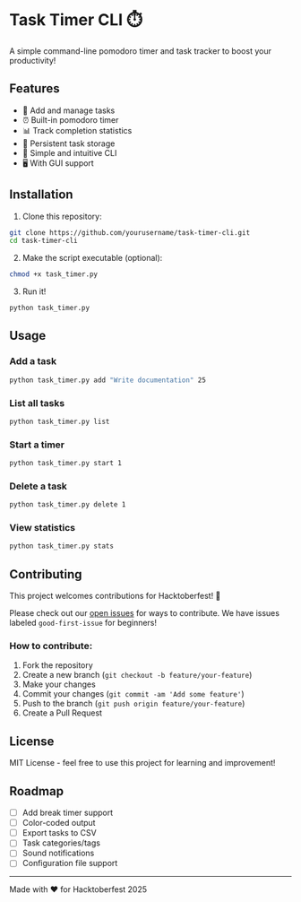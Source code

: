 
# Task Timer CLI ⏱️

A simple command-line pomodoro timer and task tracker to boost your productivity!

## Features

- 📝 Add and manage tasks
- ⏰ Built-in pomodoro timer
- 📊 Track completion statistics
- 💾 Persistent task storage
- 🎯 Simple and intuitive CLI 
- 🖥️ With GUI support

## Installation

1. Clone this repository:
```bash
git clone https://github.com/yourusername/task-timer-cli.git
cd task-timer-cli
```

2. Make the script executable (optional):
```bash
chmod +x task_timer.py
```

3. Run it!
```bash
python task_timer.py
```

## Usage

### Add a task
```bash
python task_timer.py add "Write documentation" 25
```

### List all tasks
```bash
python task_timer.py list
```

### Start a timer
```bash
python task_timer.py start 1
```

### Delete a task
```bash
python task_timer.py delete 1
```

### View statistics
```bash
python task_timer.py stats
```

## Contributing

This project welcomes contributions for Hacktoberfest! 🎃

Please check out our [open issues](../../issues) for ways to contribute. We have issues labeled `good-first-issue` for beginners!

### How to contribute:

1. Fork the repository
2. Create a new branch (`git checkout -b feature/your-feature`)
3. Make your changes
4. Commit your changes (`git commit -am 'Add some feature'`)
5. Push to the branch (`git push origin feature/your-feature`)
6. Create a Pull Request

## License

MIT License - feel free to use this project for learning and improvement!

## Roadmap

- [ ] Add break timer support
- [ ] Color-coded output
- [ ] Export tasks to CSV
- [ ] Task categories/tags
- [ ] Sound notifications
- [ ] Configuration file support

---

Made with ❤️ for Hacktoberfest 2025
